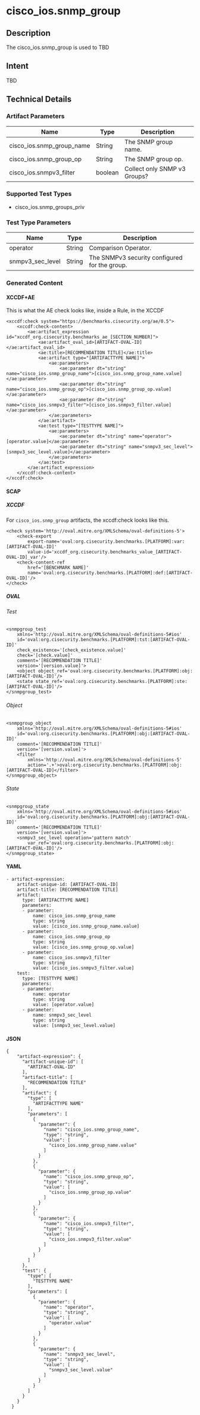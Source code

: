 # cisco_ios.snmp_group

## Description
The cisco_ios.snmp_group is used to TBD

## Intent
TBD

## Technical Details
### Artifact Parameters
| Name                  |Type    | Description |
| ----------------------|--------| ----------- |
| cisco_ios.snmp_group_name | String | The SNMP group name. |
| cisco_ios.snmp_group_op | String | The SNMP group op. |
| cisco_ios.snmpv3_filter | boolean | Collect only SNMP v3 Groups? |

### Supported Test Types
- cisco_ios.snmp_groups_priv

### Test Type Parameters
| Name                  |Type    | Description |
| ----------------------|--------| ----------- |
| operator | String | Comparison Operator. |
| snmpv3_sec_level | String | The SNMPv3 security configured for the group. |


### Generated Content
#### XCCDF+AE
This is what the AE check looks like, inside a Rule, in the XCCDF

```
<xccdf:check system="https://benchmarks.cisecurity.org/ae/0.5">
    <xccdf:check-content>
        <ae:artifact_expression id="xccdf_org.cisecurity.benchmarks_ae_[SECTION_NUMBER]">
            <ae:artifact_oval_id>[ARTIFACT-OVAL-ID]</ae:artifact_oval_id>
            <ae:title>[RECOMMENDATION TITLE]</ae:title>
            <ae:artifact type="[ARTIFACTTYPE NAME]">
                <ae:parameters>
                    <ae:parameter dt="string" name="cisco_ios.snmp_group_name">[cisco_ios.snmp_group_name.value]</ae:parameter>
                    <ae:parameter dt="string" name="cisco_ios.snmp_group_op">[cisco_ios.snmp_group_op.value]</ae:parameter>
                    <ae:parameter dt="string" name="cisco_ios.snmpv3_filter">[cisco_ios.snmpv3_filter.value]</ae:parameter>
                </ae:parameters>
            </ae:artifact>
            <ae:test type="[TESTTYPE NAME]">
                <ae:parameters>
                    <ae:parameter dt="string" name="operator">[operator.value]</ae:parameter>
                    <ae:parameter dt="string" name="snmpv3_sec_level">[snmpv3_sec_level.value]</ae:parameter>
                </ae:parameters>
            </ae:test>
        </ae:artifact_expression>
    </xccdf:check-content>
</xccdf:check>
```

#### SCAP
##### XCCDF
For `cisco_ios.snmp_group` artifacts, the xccdf:check looks like this. 

```
<check system='http://oval.mitre.org/XMLSchema/oval-definitions-5'>            
    <check-export 
        export-name='oval:org.cisecurity.benchmarks.[PLATFORM]:var:[ARTIFACT-OVAL-ID]' 
        value-id='xccdf_org.cisecurity.benchmarks_value_[ARTIFACT-OVAL-ID]_var'/>
    <check-content-ref 
        href='[BENCHMARK NAME]' 
        name='oval:org.cisecurity.benchmarks.[PLATFORM]:def:[ARTIFACT-OVAL-ID]'/>
</check>
```

##### OVAL
###### Test

```
<snmpgroup_test 
    xmlns='http://oval.mitre.org/XMLSchema/oval-definitions-5#ios' 
    id='oval:org.cisecurity.benchmarks.[PLATFORM]:tst:[ARTIFACT-OVAL-ID]'
    check_existence='[check_existence.value]' 
    check='[check.value]' 
    comment='[RECOMMENDATION TITLE]'
    version='[version.value]'>
    <object object_ref='oval:org.cisecurity.benchmarks.[PLATFORM]:obj:[ARTIFACT-OVAL-ID]'/>
    <state state_ref='oval:org.cisecurity.benchmarks.[PLATFORM]:ste:[ARTIFACT-OVAL-ID]'/>
</snmpgroup_test>
```

###### Object

```
<snmpgroup_object 
    xmlns='http://oval.mitre.org/XMLSchema/oval-definitions-5#ios' 
    id='oval:org.cisecurity.benchmarks.[PLATFORM]:obj:[ARTIFACT-OVAL-ID]'
    comment='[RECOMMENDATION TITLE]' 
    version='[version.value]'>
    <filter 
        xmlns='http://oval.mitre.org/XMLSchema/oval-definitions-5'
        action='.+'>oval:org.cisecurity.benchmarks.[PLATFORM]:obj:[ARTIFACT-OVAL-ID]</filter>
</snmpgroup_object>
```

###### State

```
<snmpgroup_state 
    xmlns='http://oval.mitre.org/XMLSchema/oval-definitions-5#ios' 
    id='oval:org.cisecurity.benchmarks.[PLATFORM]:obj:[ARTIFACT-OVAL-ID]'
    comment='[RECOMMENDATION TITLE]'
    version='[version.value]'>
    <snmpv3_sec_level operation='pattern match' 
        var_ref='oval:org.cisecurity.benchmarks.[PLATFORM]:obj:[ARTIFACT-OVAL-ID]'/>
</snmpgroup_state>
```

#### YAML

```
- artifact-expression:
    artifact-unique-id: [ARTIFACT-OVAL-ID]
    artifact-title: [RECOMMENDATION TITLE]
    artifact:
      type: [ARTIFACTTYPE NAME]
      parameters:
      - parameter: 
          name: cisco_ios.snmp_group_name
          type: string
          value: [cisco_ios.snmp_group_name.value]
      - parameter: 
          name: cisco_ios.snmp_group_op
          type: string
          value: [cisco_ios.snmp_group_op.value]
      - parameter: 
          name: cisco_ios.snmpv3_filter
          type: string
          value: [cisco_ios.snmpv3_filter.value]
    test:
      type: [TESTTYPE NAME]
      parameters:   
      - parameter: 
          name: operator
          type: string
          value: [operator.value]
      - parameter: 
          name: snmpv3_sec_level
          type: string
          value: [snmpv3_sec_level.value]
```

#### JSON

```
{
    "artifact-expression": {
      "artifact-unique-id": [
        "ARTIFACT-OVAL-ID"
      ],
      "artifact-title": [
        "RECOMMENDATION TITLE"
      ],
      "artifact": {
        "type": [
          "ARTIFACTTYPE NAME"
        ],
        "parameters": [
          {
            "parameter": {
              "name": "cisco_ios.snmp_group_name",
              "type": "string",
              "value": [
                "cisco_ios.snmp_group_name.value"
              ]
            }
          },
          {
            "parameter": {
              "name": "cisco_ios.snmp_group_op",
              "type": "string",
              "value": [
                "cisco_ios.snmp_group_op.value"
              ]
            }
          },
          {
            "parameter": {
              "name": "cisco_ios.snmpv3_filter",
              "type": "string",
              "value": [
                "cisco_ios.snmpv3_filter.value"
              ]
            }
          }
        ]
      },
      "test": {
        "type": [
          "TESTTYPE NAME"
        ],
        "parameters": [
          {
            "parameter": {
              "name": "operator",
              "type": "string",
              "value": [
                "operator.value"
              ]
            }
          },
          {
            "parameter": {
              "name": "snmpv3_sec_level",
              "type": "string",
              "value": [
                "snmpv3_sec_level.value"
              ]
            }
          }
        ]
      }
    }
  }
``` 
